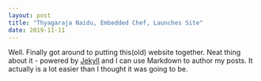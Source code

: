 ```yaml
---
layout: post
title: "Thyagaraja Naidu, Embedded Chef, Launches Site"
date: 2019-11-11
---
```


Well. Finally got around to putting this(old) website together. Neat thing about it - powered by [Jekyll](http://jekyllrb.com) and I can use Markdown to author my posts. It actually is a lot easier than I thought it was going to be.
